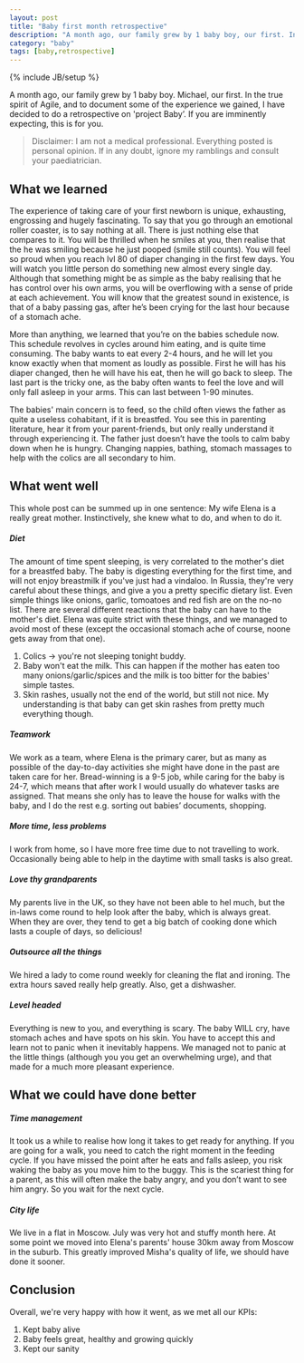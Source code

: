 ```yaml
---
layout: post
title: "Baby first month retrospective"
description: "A month ago, our family grew by 1 baby boy, our first. In the true spirit of Agile, and to document some of the experience we gained, I have decided to do a retrospective on 'project Baby’."
category: "baby"
tags: [baby,retrospective]
---
```

{% include JB/setup %}

A month ago, our family grew by 1 baby boy. Michael, our first. In the true spirit of Agile, and to document some of the experience we gained, I have decided to do a retrospective on 'project Baby’. If you are imminently expecting, this is for you.

> Disclaimer: I am not a medical professional. Everything posted is personal opinion. If in any doubt, ignore my ramblings and consult your paediatrician.

What we learned
----------------
The experience of taking care of your first newborn is unique, exhausting, engrossing and hugely fascinating. To say that you go through an emotional roller coaster, is to say nothing at all. There is just nothing else that compares to it. You will be thrilled when he smiles at you, then realise that the he was smiling because he just pooped (smile still counts). You will feel so proud when you reach lvl 80 of diaper changing in the first few days. You will watch you little person do something new almost every single day. Although that something might be as simple as the baby realising that he has control over his own arms, you will be overflowing with a sense of pride at each achievement. You will know that the greatest sound in existence, is that of a baby passing gas, after he’s been crying for the last hour because of a stomach ache. 

More than anything, we learned that you’re on the babies schedule now. This schedule revolves in cycles around him eating, and is quite time consuming. The baby wants to eat every 2-4 hours, and he will let you know exactly when that moment as loudly as possible. First he will has his diaper changed, then he will have his eat, then he will go back to sleep. The last part is the tricky one, as the baby often wants to feel the love and will only fall asleep in your arms. This can last between 1-90 minutes.

The babies' main concern is to feed, so the child often views the father as quite a useless cohabitant, if it is breastfed. You see this in parenting literature, hear it from your parent-friends, but only really understand it through experiencing it. The father just doesn’t have the tools to calm baby down when he is hungry. Changing nappies, bathing, stomach massages to help with the colics are all secondary to him.
 
What went well
--------------
This whole post can be summed up in one sentence: My wife Elena is a really great mother. Instinctively, she knew what to do, and when to do it.

##### Diet
The amount of time spent sleeping, is very correlated to the mother's diet for a breastfed baby. The baby is digesting everything for the first time, and will not enjoy breastmilk if you've just had a vindaloo. In Russia, they're very careful about these things, and give a you a pretty specific dietary list. Even simple things like onions, garlic, tomoatoes and red fish are on the no-no list. There are several different reactions that the baby can have to the mother's diet. Elena was quite strict with these things, and we managed to avoid most of these (except the occasional stomach ache of course, noone gets away from that one).
1. Colics -> you're not sleeping tonight buddy.
2. Baby won't eat the milk. This can happen if the mother has eaten too many onions/garlic/spices and the milk is too bitter for the babies' simple tastes.
3. Skin rashes, usually not the end of the world, but still not nice. My understanding is that baby can get skin rashes from pretty much everything though.


##### Teamwork
We work as a team, where Elena is the primary carer, but as many as possible of the day-to-day activities she might have done in the past are taken care for her. Bread-winning is a 9-5 job, while caring for the baby is 24-7, which means that after work I would usually do whatever tasks are assigned. That means she only has to leave the house for walks with the baby, and I do the rest e.g. sorting out babies’ documents, shopping.

##### More time, less problems
I work from home, so I have more free time due to not travelling to work. Occasionally being able to help in the daytime with small tasks is also great.

##### Love thy grandparents
My parents live in the UK, so they have not been able to hel much, but the in-laws come round to help look after the baby, which is always great. When they are over, they tend to get a big batch of cooking done which lasts a couple of days, so delicious!

##### Outsource all the things
We hired a lady to come round weekly for cleaning the flat and ironing. The extra hours saved really help greatly.
Also, get a dishwasher.

##### Level headed
Everything is new to you, and everything is scary. The baby WILL cry, have stomach aches and have spots on his skin. You have to accept this and learn not to panic when it inevitably happens. We managed not to panic at the little things (although you you get an overwhelming urge), and that made for a much more pleasant experience.


What we could have done better
------------------------------
##### Time management
It took us a while to realise how long it takes to get ready for anything. If you are going for a walk, you need to catch the right moment in the feeding cycle. If you have missed the point after he eats and falls asleep, you risk waking the baby as you move him to the buggy. This is the scariest thing for a parent, as this will often make the baby angry, and you don’t want to see him angry. So you wait for the next cycle.

##### City life
We live in a flat in Moscow. July was very hot and stuffy month here. At some point we moved into Elena's parents' house 30km away from Moscow in the suburb. This greatly improved Misha's quality of life, we should have done it sooner.

Conclusion
--------

Overall, we're very happy with how it went, as we met all our KPIs:
  1. Kept baby alive
  2. Baby feels great, healthy and growing quickly
  3. Kept our sanity